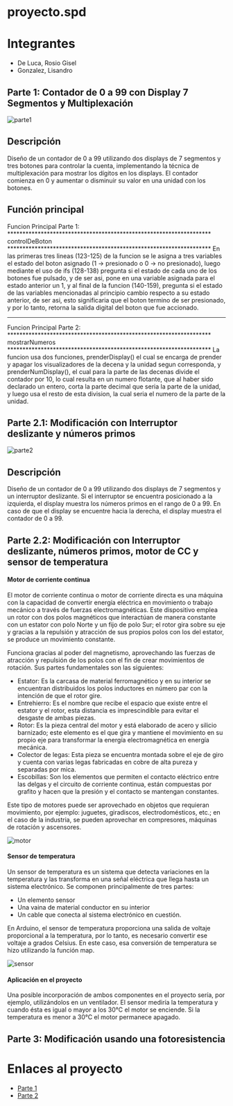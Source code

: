 # proyecto.spd
# Integrantes
* De Luca, Rosio Gisel
* Gonzalez, Lisandro

## Parte 1: Contador de 0 a 99 con Display 7 Segmentos y Multiplexación
![parte1](https://github.com/LisandroGonzalez/proyecto.spd/assets/123898318/9f059da6-56e7-4456-9627-6e0a4024267d)



## Descripción
Diseño de un contador de 0 a 99 utilizando dos displays de 7 segmentos y tres botones para
controlar la cuenta, implementando la técnica de multiplexación para mostrar los dígitos
en los displays. El contador comienza en 0 y aumentar o disminuir su valor en una unidad con los botones.


## Función principal

Funcion Principal Parte 1:
******************************************************************* controlDeBoton *******************************************************************
En las primeras tres lineas (123-125) de la funcion se le asigna a tres variables el estado del boton asignado (1 -> presionado o 0 -> no presionado), 
luego mediante el uso de ifs (128-138) pregunta si el estado de cada uno de los botones fue pulsado, y de ser asi, pone en una variable asignada para 
el estado anterior un 1, y al final de la funcion (140-159), pregunta si el estado de las variables mencionadas al principio cambio respecto a su 
estado anterior, de ser asi, esto significaria que el boton termino de ser presionado, y por lo tanto, retorna la salida digital del boton que fue 
accionado.
******************************************************************************************************************************************************
Funcion Principal Parte 2:
******************************************************************* mostrarNumeros *******************************************************************
La funcion usa dos funciones, prenderDisplay() el cual se encarga de prender y apagar los visualizadores de la decena y la unidad segun corresponda,
y prenderNumDisplay(), el cual para la parte de las decenas divide el contador por 10, lo cual resulta en un numero flotante, que al haber sido 
declarado un entero, corta la parte decimal que seria la parte de la unidad, y luego usa el resto de esta division, la cual seria el numero de la 
parte de la unidad.

## Parte 2.1: Modificación con Interruptor deslizante y números primos

![parte2](https://github.com/LisandroGonzalez/proyecto.spd/assets/123898318/e5d1e322-10c7-41c3-b83f-e7892876d1fa)

## Descripción
Diseño de un contador de 0 a 99 utilizando dos displays de 7 segmentos y un interruptor deslizante.
Si el interruptor se encuentra posicionado a la izquierda, el display muestra los números primos en el rango de 0 a 99.
En caso de que el display se encuentre hacia la derecha, el display muestra el contador de 0 a 99.

## Parte 2.2: Modificación con Interruptor deslizante, números primos, motor de CC y sensor de temperatura

#### Motor de corriente continua

El motor de corriente continua o motor de corriente directa es una máquina con la capacidad de convertir energía eléctrica en movimiento o trabajo mecánico a través de fuerzas electromagnéticas.
Este dispositivo emplea un rotor con dos polos magnéticos que interactúan de manera constante con un estator con polo Norte y un fijo de polo Sur; el rotor gira sobre su eje y gracias a la repulsión y atracción de sus propios polos con los del estator, se produce un movimiento constante.

Funciona gracias al poder del magnetismo, aprovechando las fuerzas de atracción y repulsión de los polos con el fin de crear movimientos de rotación.
Sus partes fundamentales son las siguientes:

* Estator: Es la carcasa de material ferromagnético y en su interior se encuentran distribuidos los polos inductores en número par con la intención de que el rotor gire.
* Entrehierro: Es el nombre que recibe el espacio que existe entre el estator y el rotor, esta distancia es imprescindible para evitar el desgaste de ambas piezas.
* Rotor: Es la pieza central del motor y está elaborado de acero y silicio barnizado; este elemento es el que gira y mantiene el movimiento en su propio eje para transformar la energía electromagnética en energía mecánica.
* Colector de legas: Esta pieza se encuentra montada sobre el eje de giro y cuenta con varias legas fabricadas en cobre de alta pureza y separadas por mica.
* Escobillas: Son los elementos que permiten el contacto eléctrico entre las delgas y el circuito de corriente continua, están compuestas por grafito y hacen que la presión y el contacto se mantengan constantes.
  
Este tipo de motores puede ser aprovechado en objetos que requieran movimiento, por ejemplo: juguetes, giradiscos, electrodomésticos, etc.; en el caso de la industria, se pueden aprovechar en compresores, máquinas de rotación y ascensores.

![motor](https://github.com/LisandroGonzalez/proyecto.spd/assets/123898318/41f560b3-d3a6-4f46-95a5-9b39052f0c7e)


#### Sensor de temperatura

Un sensor de temperatura es un sistema que detecta variaciones en la temperatura y las transforma en una señal eléctrica que llega hasta un sistema electrónico.
Se componen principalmente de tres partes:
* Un elemento sensor
* Una vaina de material conductor en su interior
* Un cable que conecta al sistema electrónico en cuestión.
  
En Arduino, el sensor de temperatura proporciona una salida de voltaje proporcional a la temperatura, por lo tanto, es necesario convertir ese voltaje a grados Celsius. En este caso, esa conversión de temperatura se hizo utilizando la función map.

![sensor](https://github.com/LisandroGonzalez/proyecto.spd/assets/123898318/3237a18b-1bfa-4b0a-bd70-d80cc26b90f8)


#### Aplicación en el proyecto

Una posible incorporación de ambos componentes en el proyecto sería, por ejemplo, utilizándolos en un ventilador. El sensor mediría la temperatura y cuando ésta es igual o mayor a los 30°C el motor se enciende. Si la temperatura es menor a 30°C el motor permanece apagado.

## Parte 3: Modificación usando una fotoresistencia



# Enlaces al proyecto
* [Parte 1](https://www.tinkercad.com/things/ajBtQkZgpyX-copy-of-primer-parcial-parte-1/editel?sharecode=kyloOgjOjRCKmidilat9jocpUBs_b18UxDfPWX8ttG4) 
* [Parte 2](https://www.tinkercad.com/things/ks8qoWAqN0g-primer-parcial-parte-2/editel?sharecode=6q1re_Cas0dJkWkAkpKIjD-2QozqC5lB7e4nQ291InQ) 
